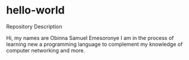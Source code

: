 # hello-world
Repository Description

Hi, my names are Obinna Samuel Emesoronye
I am in the process of learning new a programming language to complement my knowledge of computer networking and more. 
